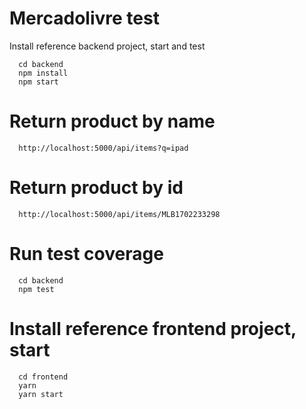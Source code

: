 # Mercadolivre test

Install reference backend project, start and test

````
  cd backend
  npm install
  npm start
````

# Return product by name

````
  http://localhost:5000/api/items?q=ipad
````

# Return product by id

````
  http://localhost:5000/api/items/MLB1702233298
````

# Run test coverage

````
  cd backend
  npm test
````

# Install reference frontend project, start

````
  cd frontend
  yarn
  yarn start
````
